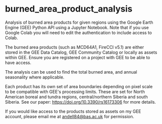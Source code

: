 # burned_area_product_analysis
Analysis of burned area products for given regions using the Google Earth Engine (GEE) Python API using a Jupyter Notebook. Note that if you use Google Colab you will need to edit the authentication to include access to Colab.

The burned area products (such as MCD64A1, FireCCI v5.1) are either stored in the GEE Data Catalog, GEE Community Catalog or locally as assets within GEE. Ensure you are registered on a project with GEE to be able to have access.

The analysis can be used to find the total burned area, and annual seasonality where applicable.

Each product has its own set of area boundaries depending on pixel scale to be compatible with GEE's processing limits. These are set for North American boreal and tundra regions, central/northern Siberia and south Siberia. See our paper: https://doi.org/10.3390/rs16173306 for more details.

If you would like access to the products stored as assets on my GEE account, please email me at andell84@bas.ac.uk for permission.
